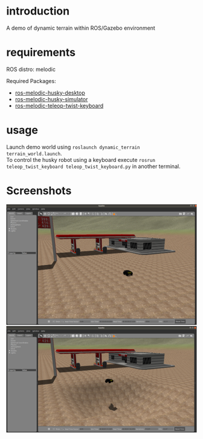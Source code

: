 
# introduction
A demo of dynamic terrain within ROS/Gazebo environment

# requirements

ROS distro: melodic  

Required Packages:
  - [ros-melodic-husky-desktop](https://wiki.ros.org/husky_desktop)
  - [ros-melodic-husky-simulator](http://wiki.ros.org/husky_gazebo)
  - [ros-melodic-teleop-twist-keyboard](http://wiki.ros.org/teleop_twist_keyboard)

# usage
Launch demo world using ```roslaunch dynamic_terrain terrain_world.launch```.  
To control the husky robot using a keyboard execute ```rosrun teleop_twist_keyboard teleop_twist_keyboard.py``` in another terminal.

# Screenshots
![](./misc/scene_initial_state.png)  
![](./misc/scene_terrain_modified.png)